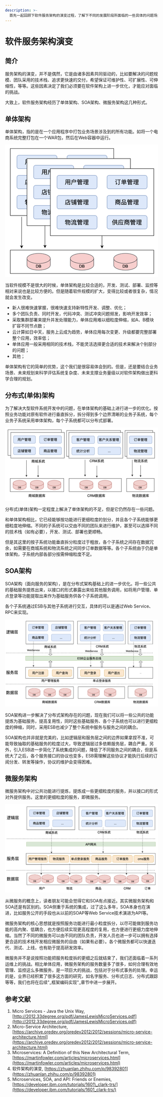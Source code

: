 ```yaml
---
description: >-
  首先一起回顾下软件服务架构的演变过程，了解下不同的发展阶段所面临的一些具体的问题场景，以及前辈们所提出的用以化解这些问题的软件服务架构。回头看软件服务架构的演变过程，也不禁感叹正是互联网行业的迅速发展才引入了这么多的挑战，庆幸的是不同阶段总会诞生一批优秀的“思想家”来点亮夜路。
---
```


# 软件服务架构演变

## 简介

服务架构的演变，并不是偶然，它是由诸多因素共同驱动的，比如要解决的问题规模、团队采用的技术栈、追求更快速的交付，希望保证可维护性、可扩展性、可伸缩性，等等。这些因素决定了我们必须要在软件架构上进一步优化，才能应对面临的挑战。

大致上，软件服务架构经历了单体架构、SOA架构、微服务架构这几种形式。

## 单体架构

单体架构，指的是在一个应用程序中打包业务场景涉及到的所有功能。如将一个电商系统完整打包在一个WAR包，然后在Web容器中运行。

![](../.gitbook/assets/image%20%287%29.png)

当软件规模不是很大的时候，单体架构是比较合适的，开发、测试、部署、监控等相对来说也是比较方便的。但是随着软件规模的扩大，变得比较或者很复杂，情况就会发生改变。

* 新人很难快速掌握，很难快速支持新特性开发、调整、优化；
* 多个团队负责、同时开发，代码冲突、测试冲突问题频发，影响开发效率；
* 采取集群部署来提升并发处理能力，单体应用难以细粒度伸缩，如A、B模块扩容不同节点数；
* 云计算如日中天，服务上云成为趋势，单体应用每次变更、升级都要完整部署整个应用，效率低；
* 单体应用一般采用相同的技术栈，不能灵活选择更合适的技术来解决个别部分的问题；
* 其他；

单体架构有它的简单的优势，这个我们是很容易体会到的。但是，还是要结合业务场景、未来规划来科学评估系统复杂度、未来支撑业务量级以对软件架构做出更科学合理的规划。

## 分布式\(单体\)架构

为了解决大型软件系统开发中的问题，在单体架构的基础上进行进一步的优化。按照业务功能对原有软件进行垂直拆分，拆分得到多个边界清晰的业务子系统，每个业务子系统采用单体架构，每个子系统都可以分布式部署。

![&#x5206;&#x5E03;&#x5F0F;&#xFF08;&#x5355;&#x4F53;&#xFF09;&#x67B6;&#x6784;&#x793A;&#x4F8B;](../.gitbook/assets/image%20%285%29.png)

分布式\(单体\)架构一定程度上解决了单体架构的不足，但是它仍然存在一些问题。

和单体架构相比，它已经能够按功能进行更细粒度的划分，并且各个子系统能够更细粒度地伸缩。不同的子系统可以交由不同的团队来进行维护，甚至可以选择不同的技术栈（如有必要），开发、测试、部署也更顺畅。

但是其这里的按子系统功能垂直拆分粒度过于粗放，各个子系统之间存在数据冗余，如需要在商城系统和物流系统之间同步订单数据等等。各个子系统由于仍是单体架构，子系统内部各部分按需伸缩粒度不足。

## SOA架构

SOA架构（面向服务的架构），是在分布式架构基础上的进一步优化。将一些公共的基础服务提炼出来，以接口的形式暴露出来给其他服务调用，如将用户管理、单点登录等功能提取出来作为基础服务供各个子系统调用。

各个子系统通过ESB与其他子系统进行交互，具体的可以是通过Web Service、RPC来实现。

![SOA&#x67B6;&#x6784;&#x793A;&#x4F8B;](../.gitbook/assets/image.png)

SOA架构进一步解决了分布式架构存在的问题，现在我们可以将一些公共的功能提炼为基础服务，提高复用性，同时这些基础服务、各个子系统也可以进行更细粒度的伸缩，同时，采用ESB也减少了整个系统中服务与服务之间的耦合。

SOA架构也并非就是完美的，比如逻辑层和服务层之间的边界如果拿捏不准，可能导致抽取的基础服务的粒度过大，导致逻辑层过多依赖服务层，耦合严重。另外，引入ESB进一步简化了系统集成的问题，降低了不同服务之间的耦合，但是系统大了之后，各个服务接口的协议也变多，ESB需理解这些协议才能执行后续的订阅分发、转发等操作，协议的维护会变得困难。

## 微服务架构

微服务架构中对公共功能进行提炼，提炼成一些更细粒度的服务，并以接口的形式对外提供服务。这里的更细粒度的服务，即微服务。

![&#x5FAE;&#x670D;&#x52A1;&#x67B6;&#x6784;](../.gitbook/assets/image%20%286%29.png)

从微服务的概念上，读者朋友可能会觉得它和SOA有点接近。其实微服务架构和SOA还是有区别的。SOA侧重于系统的集成，过了这么多年，SOA本身也在演进，比如服务公开的手段也从以前的SOAP等Web Service技术演进为API等。

微服务架构的核心思想就是按照服务功能进行最小粒度拆分，以尽可能做到服务功能的高内聚、低耦合，也方便后续实现更高程度的复用，也方便进行更细力度地伸缩。当然了不同的微服务可以由不同的团队负责，开发人员也进一步可以拥有选择更合适的技术栈开发相应微服务的自由（如果有必要）。各个微服务都可以快速迭代、测试、上线，也有助于提高研发效率。

微服务并不是说按照功能把服务粒度拆的更细之后就结束了，我们还面临着一系列运维上的挑战。相比单体应用，微服务架构的服务数量多了很多，如何合理有效地管理、监控这么多微服务，是一项巨大的挑战，包括对于分布式事务的处理。幸运的是，业界已经积累了很多这方面的研究，如名字服务、分布式日志、分布式跟踪等等，我们也将在后续"_框架编码实现"_章节中进一步展开。

## 参考文献

1. Micro Services - Java the Unix Way, [http://2012.33degree.org/pdf/JamesLewisMicroServices.pdf](http://2012.33degree.org/pdf/JamesLewisMicroServices.pdf)
2. Micro-Service Architecture, [https://archive.oredev.org/oredev2012/2012/sessions/micro-service-architecture.html](https://archive.oredev.org/oredev2012/2012/sessions/micro-service-architecture.html)
3. Microservices: A Definition of this New Architectural Term, [https://martinfowler.com/articles/microservices.html](https://martinfowler.com/articles/microservices.html)
4. 软件架构的演变, [https://zhuanlan.zhihu.com/p/98392801](https://zhuanlan.zhihu.com/p/98392801)
5. Microservices, SOA, and API: Friends or Enemies, [https://developer.ibm.com/tutorials/1601\_clark-trs/](https://developer.ibm.com/tutorials/1601_clark-trs/)

